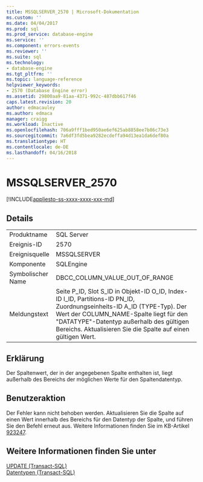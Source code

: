 ```yaml
---
title: MSSQLSERVER_2570 | Microsoft-Dokumentation
ms.custom: ''
ms.date: 04/04/2017
ms.prod: sql
ms.prod_service: database-engine
ms.service: ''
ms.component: errors-events
ms.reviewer: ''
ms.suite: sql
ms.technology:
- database-engine
ms.tgt_pltfrm: ''
ms.topic: language-reference
helpviewer_keywords:
- 2570 (Database Engine error)
ms.assetid: 29800aa9-81aa-4371-992c-487dbb617f46
caps.latest.revision: 20
author: edmacauley
ms.author: edmaca
manager: craigg
ms.workload: Inactive
ms.openlocfilehash: 706a9fff1bed950ae6ef625ab8858ee7b86c73e3
ms.sourcegitcommit: 7a6df3fd5bea9282ecdeffa94d13ea1da6def80a
ms.translationtype: HT
ms.contentlocale: de-DE
ms.lasthandoff: 04/16/2018
---
```

# <a name="mssqlserver2570"></a>MSSQLSERVER_2570
[!INCLUDE[appliesto-ss-xxxx-xxxx-xxx-md](../../includes/appliesto-ss-xxxx-xxxx-xxx-md.md)]
  
## <a name="details"></a>Details  
  
|||  
|-|-|  
|Produktname|SQL Server|  
|Ereignis-ID|2570|  
|Ereignisquelle|MSSQLSERVER|  
|Komponente|SQLEngine|  
|Symbolischer Name|DBCC_COLUMN_VALUE_OUT_OF_RANGE|  
|Meldungstext|Seite P_ID, Slot S_ID in Objekt-ID O_ID, Index-ID I_ID, Partitions-ID PN_ID, Zuordnungseinheits-ID A_ID (TYPE-Typ). Der Wert der COLUMN_NAME-Spalte liegt für den "DATATYPE"-Datentyp außerhalb des gültigen Bereichs. Aktualisieren Sie die Spalte auf einen gültigen Wert.|  
  
## <a name="explanation"></a>Erklärung  
Der Spaltenwert, der in der angegebenen Spalte enthalten ist, liegt außerhalb des Bereichs der möglichen Werte für den Spaltendatentyp.  
  
## <a name="user-action"></a>Benutzeraktion  
Der Fehler kann nicht behoben werden. Aktualisieren Sie die Spalte auf einen Wert innerhalb des Bereichs für den Datentyp der Spalte, und führen Sie den Befehl erneut aus.  Weitere Informationen finden Sie im KB-Artikel [923247](http://support.microsoft.com/kb/923247).  
  
## <a name="see-also"></a>Weitere Informationen finden Sie unter  
[UPDATE &#40;Transact-SQL&#41;](~/t-sql/queries/update-transact-sql.md)  
[Datentypen &#40;Transact-SQL&#41;](~/t-sql/data-types/data-types-transact-sql.md)  
  
